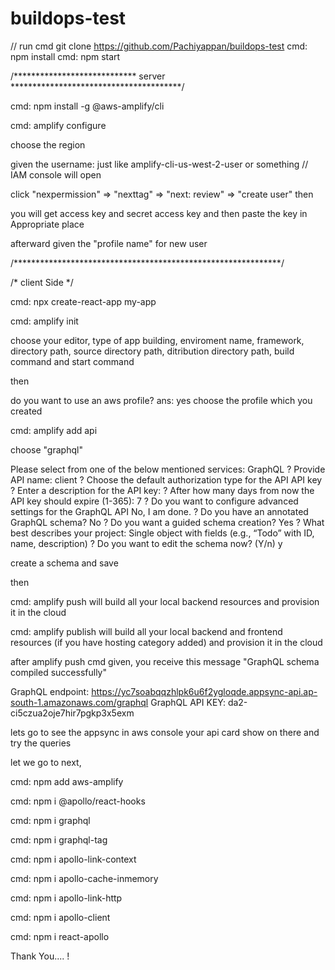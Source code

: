 # buildops-test

// run
cmd git clone https://github.com/Pachiyappan/buildops-test
cmd: npm install 
cmd: npm start

/**************************** server ***************************************/

cmd: npm install -g @aws-amplify/cli

cmd: amplify configure

choose the region

given the username: just like amplify-cli-us-west-2-user or something
// IAM console will open

click "nexpermission" => "nexttag" => "next: review" => "create user" then

you will get access key and secret access key and then paste the key in Appropriate place 

afterward given the "profile name" for new user

/*************************************************************/

/* client Side */

cmd:  npx create-react-app my-app

cmd: amplify init

choose your editor, type of app building, enviroment name, framework, directory path, source directory path, ditribution directory path,
build command and start command

then

do you want to use an aws profile? ans: yes
choose the profile which you created


cmd: amplify add api

choose "graphql"


Please select from one of the below mentioned services: GraphQL
? Provide API name: client
? Choose the default authorization type for the API API key
? Enter a description for the API key: 
? After how many days from now the API key should expire (1-365): 7
? Do you want to configure advanced settings for the GraphQL API No, I am done.
? Do you have an annotated GraphQL schema? No
? Do you want a guided schema creation? Yes
? What best describes your project: Single object with fields (e.g., “Todo” with ID, name, description)
? Do you want to edit the schema now? (Y/n) y

create a schema and save

then 

cmd: amplify push
 will build all your local backend resources and provision it in the cloud

cmd: amplify publish
 will build all your local backend and frontend resources (if you have hosting category added) and provision it in the cloud 

after amplify push cmd given, you receive this message "GraphQL schema compiled successfully"


GraphQL endpoint:  https://yc7soabqqzhlpk6u6f2ygloqde.appsync-api.ap-south-1.amazonaws.com/graphql
GraphQL API KEY: da2-ci5czua2oje7hir7pgkp3x5exm

lets go to see the appsync in aws console
your api card show on there and try the queries

let we go to next,

cmd: npm add aws-amplify

cmd: npm i @apollo/react-hooks

cmd: npm i graphql 

cmd: npm i graphql-tag  

cmd: npm i apollo-link-context

cmd: npm i apollo-cache-inmemory

cmd: npm i apollo-link-http

cmd: npm i apollo-client

cmd: npm i react-apollo

Thank You.... !
